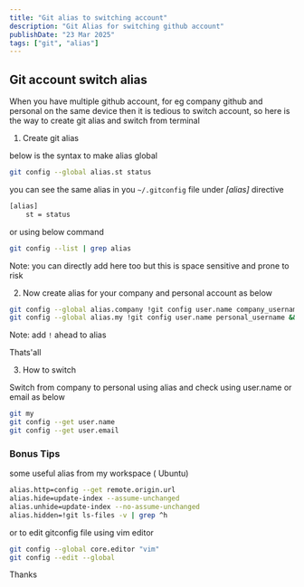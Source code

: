 ```yaml
---
title: "Git alias to switching account"
description: "Git Alias for switching github account"
publishDate: "23 Mar 2025"
tags: ["git", "alias"]
---
```


## Git account switch alias

When you have multiple github account, for eg company github and personal on the same device then it is tedious to switch account, so here is the way to create git alias and switch from terminal

1. Create git alias

below is the syntax to make alias global

```sh
git config --global alias.st status
```

you can see the same alias in you `~/.gitconfig` file under _[alias]_ directive

```txt
[alias]
    st = status
```

or using below command

```sh
git config --list | grep alias
```

Note: you can directly add here too but this is space sensitive and prone to risk

2. Now create alias for your company and personal account as below

```sh
git config --global alias.company !git config user.name company_username && git config user.email company@email.address
git config --global alias.my !git config user.name personal_username && git config user.email personal@email.com

```

Note: add `!` ahead to alias

Thats'all

3. How to switch

Switch from company to personal using alias and check using user.name or email as below

```bash
git my
git config --get user.name
git config --get user.email
```

### Bonus Tips

some useful alias from my workspace ( Ubuntu)

```sh
alias.http=config --get remote.origin.url
alias.hide=update-index --assume-unchanged
alias.unhide=update-index --no-assume-unchanged
alias.hidden=!git ls-files -v | grep ^h
```

or to edit gitconfig file using vim editor

```sh
git config --global core.editor "vim"
git config --edit --global
```

Thanks
